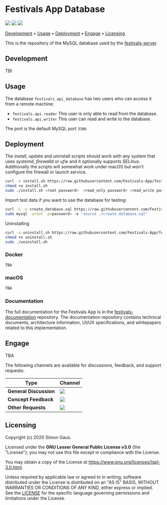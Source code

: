 # Festivals App Database

[![](https://img.shields.io/github/last-commit/Festivals-App/festivals-database?style=flat)](https://github.com/Festivals-App/festivals-database/commits/ "Last Commit") [![](https://img.shields.io/github/issues/festivals-app/festivals-database?style=flat)](https://github.com/festivals-app/festivals-database/issues "Open Issues") [![](https://img.shields.io/github/license/festivals-app/festivals-database.svg)](./LICENSE "License")

[Development](#development) • [Usage](#usage) • [Deployment](#deployment) • [Engage](#engage) • [Licensing](#licensing)

This is the repository of the MySQL database used by the [festivals-server](https://github.com/festivals-app/festivals-server).

## Development

TBI

## Usage

The database `festivals_api_database` has two users who can access it from a remote machine:

- `festivals.api.reader` This user is only able to read from the database.
- `festivals.api.writer` This user can read and write to the database.

The port is the default MySQL port `3306`

## Deployment

The install, update and uninstall scripts should work with any system that uses _systemd_, _firewalld_ or _ufw_ and it optionally supports _SELinux_. Additionally the scripts will somewhat work under macOS but won't configure the firewall or launch service.

```bash
curl -o install.sh https://raw.githubusercontent.com/Festivals-App/festivals-database/main/operation/install.sh
chmod +x install.sh
sudo ./install.sh <root password>  <read_only password> <read_write password>
```

Import test data if you want to use the database for testing:

```bash
curl -L -o create_database.sql https://raw.githubusercontent.com/Festivals-App/festivals-database/main/database_scripts/create_database.sql
sudo mysql -uroot -p<password> -e "source ./create_database.sql"
```

Uninstalling

```bash
curl -o uninstall.sh https://raw.githubusercontent.com/Festivals-App/festivals-database/main/operation/uninstall.sh
chmod +x uninstall.sh
sudo ./uninstall.sh
```

### Docker

```bash
TBA
```

### macOS

```bash
TBA
```

### Documentation

The full documentation for the Festivals App is in the [festivals-documentation](https://github.com/festivals-app/festivals-documentation) repository. The documentation repository contains technical documents, architecture information, UI/UX specifications, and whitepapers related to this implementation.

## Engage

TBA

The following channels are available for discussions, feedback, and support requests:

Type                   | Channel
---------------------- | ------------------------------------------------------------------------------------------------------------------------------------------------------------------------------------------------------------------------
**General Discussion** | [![](https://img.shields.io/github/issues/festivals-app/festivals-documentation/question.svg?style=flat-square)](https://github.com/festivals-app/festivals-documentation/issues/new/choose "General Discussion")
**Concept Feedback**   | [![](https://img.shields.io/github/issues/festivals-app/festivals-documentation/architecture.svg?style=flat-square)](https://github.com/festivals-app/festivals-documentation/issues/new/choose "Open Concept Feedback")
**Other Requests**     | [![](https://img.shields.io/badge/email-Festivals%20team-green?logo=mail.ru&style=flat-square&logoColor=white)](mailto:phisto05@gmail.com "Email Festivals Team")

## Licensing

Copyright (c) 2020 Simon Gaus.

Licensed under the **GNU Lesser General Public License v3.0** (the "License"); you may not use this file except in compliance with the License.

You may obtain a copy of the License at <https://www.gnu.org/licenses/lgpl-3.0.html>.

Unless required by applicable law or agreed to in writing, software distributed under the License is distributed on an "AS IS" BASIS, WITHOUT WARRANTIES OR CONDITIONS OF ANY KIND, either express or implied. See the [LICENSE](./LICENSE) for the specific language governing permissions and limitations under the License.
